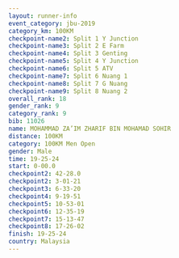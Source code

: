 ```yaml
---
layout: runner-info 
event_category: jbu-2019 
category_km: 100KM 
checkpoint-name2: Split 1 Y Junction  
checkpoint-name3: Split 2 E Farm  
checkpoint-name4: Split 3 Genting  
checkpoint-name5: Split 4 Y Junction 
checkpoint-name6: Split 5 ATV 
checkpoint-name7: Split 6 Nuang 1 
checkpoint-name8: Split 7 G Nuang 
checkpoint-name9: Split 8 Nuang 2 
overall_rank: 18
gender_rank: 9
category_rank: 9
bib: 11026
name: MOHAMMAD ZA’IM ZHARIF BIN MOHAMAD SOHIR
distance: 100KM
category: 100KM Men Open
gender: Male
time: 19-25-24
start: 0-00.0
checkpoint2: 42-28.0
checkpoint2: 3-01-21
checkpoint3: 6-33-20
checkpoint4: 9-19-51
checkpoint5: 10-53-01
checkpoint6: 12-35-19
checkpoint7: 15-13-47
checkpoint8: 17-26-02
finish: 19-25-24
country: Malaysia
---
```

